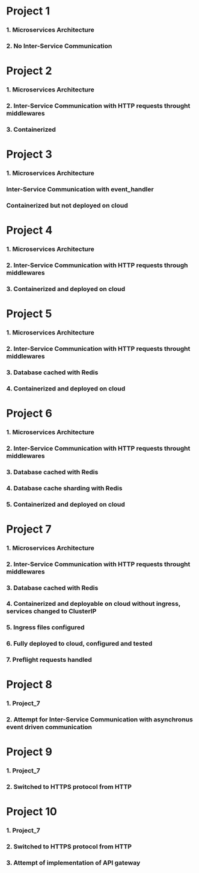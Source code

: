 # Project 1

### 1. Microservices Architecture
### 2. No Inter-Service Communication

# Project 2

### 1. Microservices Architecture
### 2. Inter-Service Communication with HTTP requests throught middlewares
### 3. Containerized

# Project 3

### 1. Microservices Architecture
### Inter-Service Communication with event_handler
### Containerized but not deployed on cloud

# Project 4

### 1. Microservices Architecture
### 2. Inter-Service Communication with HTTP requests through middlewares
### 3. Containerized and deployed on cloud

# Project 5

### 1. Microservices Architecture
### 2. Inter-Service Communication with HTTP requests throught middlewares
### 3. Database cached with Redis
### 4. Containerized and deployed on cloud

# Project 6

### 1. Microservices Architecture
### 2. Inter-Service Communication with HTTP requests throught middlewares
### 3. Database cached with Redis
### 4. Database cache sharding with Redis
### 5. Containerized and deployed on cloud

# Project 7

### 1. Microservices Architecture
### 2. Inter-Service Communication with HTTP requests throught middlewares
### 3. Database cached with Redis
### 4. Containerized and deployable on cloud without ingress, services changed to ClusterIP
### 5. Ingress files configured
### 6. Fully deployed to cloud, configured and tested
### 7. Preflight requests handled

# Project 8

### 1. Project_7
### 2. Attempt for Inter-Service Communication with asynchronus event driven communication

# Project 9

### 1. Project_7
### 2. Switched to HTTPS protocol from HTTP

# Project 10

### 1. Project_7
### 2. Switched to HTTPS protocol from HTTP
### 3. Attempt of implementation of API gateway